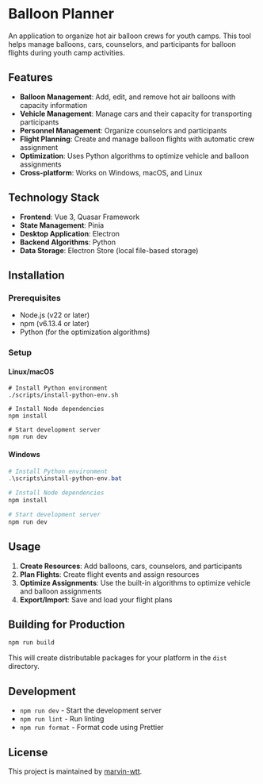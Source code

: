 # Balloon Planner

An application to organize hot air balloon crews for youth camps. This tool helps manage balloons, cars, counselors, and participants for balloon flights during youth camp activities.

## Features

- **Balloon Management**: Add, edit, and remove hot air balloons with capacity information
- **Vehicle Management**: Manage cars and their capacity for transporting participants
- **Personnel Management**: Organize counselors and participants
- **Flight Planning**: Create and manage balloon flights with automatic crew assignment
- **Optimization**: Uses Python algorithms to optimize vehicle and balloon assignments
- **Cross-platform**: Works on Windows, macOS, and Linux

## Technology Stack

- **Frontend**: Vue 3, Quasar Framework
- **State Management**: Pinia
- **Desktop Application**: Electron
- **Backend Algorithms**: Python
- **Data Storage**: Electron Store (local file-based storage)

## Installation

### Prerequisites

- Node.js (v22 or later)
- npm (v6.13.4 or later)
- Python (for the optimization algorithms)

### Setup

#### Linux/macOS

```shell
# Install Python environment
./scripts/install-python-env.sh

# Install Node dependencies
npm install

# Start development server
npm run dev
```

#### Windows

```powershell
# Install Python environment
.\scripts\install-python-env.bat

# Install Node dependencies
npm install

# Start development server
npm run dev
```

## Usage

1. **Create Resources**: Add balloons, cars, counselors, and participants
2. **Plan Flights**: Create flight events and assign resources
3. **Optimize Assignments**: Use the built-in algorithms to optimize vehicle and balloon assignments
4. **Export/Import**: Save and load your flight plans

## Building for Production

```bash
npm run build
```

This will create distributable packages for your platform in the `dist` directory.

## Development

- `npm run dev` - Start the development server
- `npm run lint` - Run linting
- `npm run format` - Format code using Prettier

## License

This project is maintained by [marvin-wtt](https://github.com/marvin-wtt).

